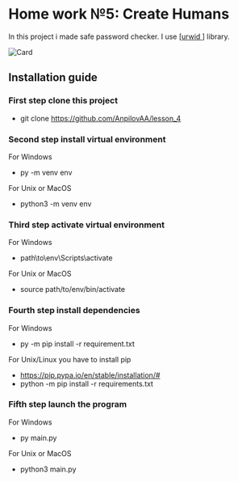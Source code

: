 # Home work №5: Create Humans


In this project i made safe password checker. I use [[urwid ](https://urwid.org/tutorial/index.html)] library.

![Card](https://dvmn.org/filer/canonical/1567487089/264/)

## Installation guide

### First step clone this project
- git clone https://github.com/AnpilovAA/lesson_4

### Second step install virtual environment

For Windows
- py -m venv env 

For Unix or MacOS
- python3 -m venv env

### Third step activate virtual environment

For Windows
- path\to\env\Scripts\activate

For Unix or MacOS
- source path/to/env/bin/activate

### Fourth step install dependencies

For Windows
- py -m pip install -r requirement.txt

For Unix/Linux you have to install pip
- https://pip.pypa.io/en/stable/installation/#
- python -m pip install -r requirements.txt

### Fifth step launch the program

For Windows
- py main.py

For Unix or MacOS
- python3 main.py